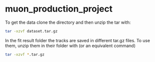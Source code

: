# muon_production_project
To get the data clone the directory and then unzip the tar with: 
```bash
tar -xzvf dataset.tar.gz
```

In the fit result folder the tracks are saved in different tar.gz files. To use them, unzip them in their folder with (or an equivalent command) 
```bash
tar -xzvf *.tar.gz
```
